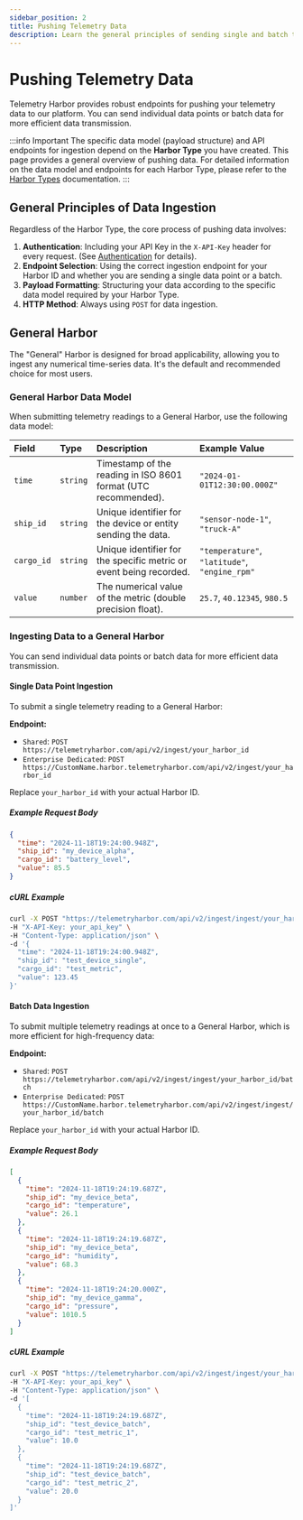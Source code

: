 ```yaml
---
sidebar_position: 2
title: Pushing Telemetry Data
description: Learn the general principles of sending single and batch telemetry data points to Telemetry Harbor.
---
```


# Pushing Telemetry Data

Telemetry Harbor provides robust endpoints for pushing your telemetry data to our platform. You can send individual data points or batch data for more efficient data transmission.

:::info Important
The specific data model (payload structure) and API endpoints for ingestion depend on the **Harbor Type** you have created. This page provides a general overview of pushing data. For detailed information on the data model and endpoints for each Harbor Type, please refer to the [Harbor Types](../getting-started/harbor-types.md) documentation.
:::

## General Principles of Data Ingestion

Regardless of the Harbor Type, the core process of pushing data involves:

1.  **Authentication**: Including your API Key in the `X-API-Key` header for every request. (See [Authentication](./authentication.md) for details).
2.  **Endpoint Selection**: Using the correct ingestion endpoint for your Harbor ID and whether you are sending a single data point or a batch.
3.  **Payload Formatting**: Structuring your data according to the specific data model required by your Harbor Type.
4.  **HTTP Method**: Always using `POST` for data ingestion.

## General Harbor

The "General" Harbor is designed for broad applicability, allowing you to ingest any numerical time-series data. It's the default and recommended choice for most users.

### General Harbor Data Model

When submitting telemetry readings to a General Harbor, use the following data model:

| Field      | Type       | Description                                                              | Example Value                 |
| :--------- | :--------- | :----------------------------------------------------------------------- | :---------------------------- |
| `time`     | `string`   | Timestamp of the reading in ISO 8601 format (UTC recommended).           | `"2024-01-01T12:30:00.000Z"`  |
| `ship_id`  | `string`   | Unique identifier for the device or entity sending the data.             | `"sensor-node-1"`, `"truck-A"` |
| `cargo_id` | `string`   | Unique identifier for the specific metric or event being recorded.       | `"temperature"`, `"latitude"`, `"engine_rpm"` |
| `value`    | `number`   | The numerical value of the metric (double precision float).              | `25.7`, `40.12345`, `980.5`   |

### Ingesting Data to a General Harbor

You can send individual data points or batch data for more efficient data transmission.

#### Single Data Point Ingestion

To submit a single telemetry reading to a General Harbor:

**Endpoint:**
-   `Shared`: `POST https://telemetryharbor.com/api/v2/ingest/your_harbor_id`
-   `Enterprise Dedicated`: `POST https://CustomName.harbor.telemetryharbor.com/api/v2/ingest/your_harbor_id`

Replace `your_harbor_id` with your actual Harbor ID.

##### Example Request Body

```json
{
  "time": "2024-11-18T19:24:00.948Z",
  "ship_id": "my_device_alpha",
  "cargo_id": "battery_level",
  "value": 85.5
}
```

##### cURL Example

```bash
curl -X POST "https://telemetryharbor.com/api/v2/ingest/ingest/your_harbor_id" \
-H "X-API-Key: your_api_key" \
-H "Content-Type: application/json" \
-d '{
  "time": "2024-11-18T19:24:00.948Z",
  "ship_id": "test_device_single",
  "cargo_id": "test_metric",
  "value": 123.45
}'
```

#### Batch Data Ingestion

To submit multiple telemetry readings at once to a General Harbor, which is more efficient for high-frequency data:

**Endpoint:**
-   `Shared`: `POST https://telemetryharbor.com/api/v2/ingest/ingest/your_harbor_id/batch`
-   `Enterprise Dedicated`: `POST https://CustomName.harbor.telemetryharbor.com/api/v2/ingest/ingest/your_harbor_id/batch`

Replace `your_harbor_id` with your actual Harbor ID.

##### Example Request Body

```json
[
  {
    "time": "2024-11-18T19:24:19.687Z",
    "ship_id": "my_device_beta",
    "cargo_id": "temperature",
    "value": 26.1
  },
  {
    "time": "2024-11-18T19:24:19.687Z",
    "ship_id": "my_device_beta",
    "cargo_id": "humidity",
    "value": 68.3
  },
  {
    "time": "2024-11-18T19:24:20.000Z",
    "ship_id": "my_device_gamma",
    "cargo_id": "pressure",
    "value": 1010.5
  }
]
```

##### cURL Example

```bash
curl -X POST "https://telemetryharbor.com/api/v2/ingest/ingest/your_harbor_id/batch" \
-H "X-API-Key: your_api_key" \
-H "Content-Type: application/json" \
-d '[
  {
    "time": "2024-11-18T19:24:19.687Z",
    "ship_id": "test_device_batch",
    "cargo_id": "test_metric_1",
    "value": 10.0
  },
  {
    "time": "2024-11-18T19:24:19.687Z",
    "ship_id": "test_device_batch",
    "cargo_id": "test_metric_2",
    "value": 20.0
  }
]'
```



